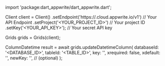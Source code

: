 import 'package:dart_appwrite/dart_appwrite.dart';

Client client = Client()
    .setEndpoint('https://<REGION>.cloud.appwrite.io/v1') // Your API Endpoint
    .setProject('<YOUR_PROJECT_ID>') // Your project ID
    .setKey('<YOUR_API_KEY>'); // Your secret API key

Grids grids = Grids(client);

ColumnDatetime result = await grids.updateDatetimeColumn(
    databaseId: '<DATABASE_ID>',
    tableId: '<TABLE_ID>',
    key: '',
    xrequired: false,
    xdefault: '',
    newKey: '', // (optional)
);
